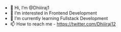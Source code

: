 - 👋 Hi, I’m @Dhiiiraj1
- 👀 I’m interested in Frontend Development
- 🌱 I’m currently learning Fullstack Development
- 📫 How to reach me - https://twitter.com/Dhiiiraj12

<!---
Dhiiiraj1/Dhiiiraj1 is a ✨ special ✨ repository because its `README.md` (this file) appears on your GitHub profile.
You can click the Preview link to take a look at your changes.
--->
